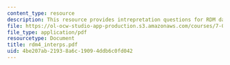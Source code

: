 ```yaml
---
content_type: resource
description: This resource provides intrepretation questions for RDM day 4.
file: https://ol-ocw-studio-app-production.s3.amazonaws.com/courses/7-02-experimental-biology-communication-spring-2005/4be207ab21938a6c19094ddb6c0fd042_rdm4_interps.pdf
file_type: application/pdf
resourcetype: Document
title: rdm4_interps.pdf
uid: 4be207ab-2193-8a6c-1909-4ddb6c0fd042
---
```


